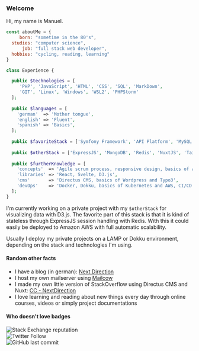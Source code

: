 ### Welcome

Hi, my name is Manuel.

```javascript
const aboutMe = {
     born: "sometime in the 80's",
  studies: "computer science",
      job: "full stack web developer",
  hobbies: "cycling, reading, learning"
}
```

```php
class Experience {

  public $technologies = [
     'PHP', 'JavaScript', 'HTML', 'CSS', 'SQL', 'MarkDown',
     'GIT', 'Linux', 'Windows', 'WSL2', 'PHPStorm'
  ];
  
  public $languages = [
    'german'  => 'Mother tongue',
    'english' => 'Fluent',
    'spanish' => 'Basics',
  ];
  
  public $favoriteStack = ['Symfony Framework', 'API Platform', 'MySQL', 'NuxtJS', 'TailwindCSS'];
  
  public $otherStack = ['ExpressJS', 'MongoDB', 'Redis', 'NuxtJS', 'TailwindCSS'];
  
  public $furtherKnowledge = [
    'concepts'  => 'Agile scrum process, responsive design, basics of accessibility and technical SEO, design systems',
    'libraries' => 'React, Svelte, D3.js',
    'cms'       => 'Directus CMS, basics of Wordpress and Typo3',
    'devOps'    => 'Docker, Dokku, basics of Kubernetes and AWS, CI/CD with GitLab',
  ];
}
```

I'm currently working on a private project with my `$otherStack` for visualizing data with D3.js. The favorite part of this stack is that it is kind of stateless through ExpressJS session handling with Redis. With this it could easily be deployed to Amazon AWS with full automatic scalability.

Usually I deploy my private projects on a LAMP or Dokku environment, depending on the stack and technologies I'm using.

#### Random other facts

* I have a blog (in german): [Next Direction](https://next-direction.de)
* I host my own mailserver using [Mailcow](https://mailcow.email/)
* I made my own little version of StackOverflow using Directus CMS and Nuxt: [CC - NextDirection](https://cc.next-direction.de)
* I love learning and reading about new things every day through online courses, videos or simply project documentations

#### Who doesn't love badges

![Stack Exchange reputation](https://img.shields.io/badge/StackOverflow-350%2B-green)<br>
![Twitter Follow](https://img.shields.io/twitter/follow/NextDirectionDE?style=social)<br>
![GitHub last commit](https://img.shields.io/github/last-commit/next-direction/next-direction?label=last%20update&style=social)

<!--
**next-direction/next-direction** is a ✨ _special_ ✨ repository because its `README.md` (this file) appears on your GitHub profile.

Here are some ideas to get you started:

- 🔭 I’m currently working on ...
- 🌱 I’m currently learning ...
- 👯 I’m looking to collaborate on ...
- 🤔 I’m looking for help with ...
- 💬 Ask me about ...
- 📫 How to reach me: ...
- 😄 Pronouns: ...
- ⚡ Fun fact: ...
-->
